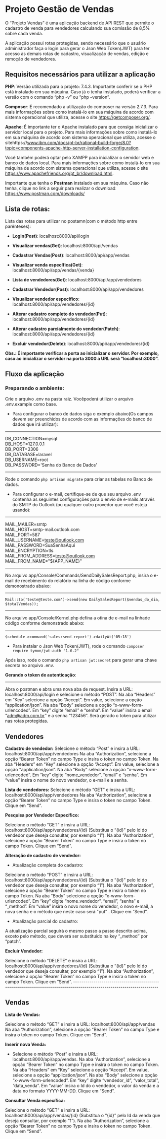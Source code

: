 # Projeto Gestão de Vendas

O “Projeto Vendas” é uma aplicação backend de API REST que permite o cadastro de venda para vendedores calculando sua comissão de 8,5% sobre cada venda.

A aplicação possui rotas protegidas, sendo necessário que o usuário administrador faça o login para gerar o Json Web Token(JWT) para ter acesso às demais rotas de cadastro, visualização de vendas, edição e remoção de vendedores.

## Requisitos necessários para utilizar a aplicação

**PHP**: Versão utilizada para o projeto: 7.4.3. Importante conferir se o PHP está instalado em sua máquina. Caso já o tenha instalado, poderá verificar a versão com o comando “php -v” ou “php –version”.

**Composer**: É recomendado a utilização do composer na versão 2.7.3. Para mais informações sobre como instalá-lo em sua máquina de acordo com sistema operacional que utiliza, acesse o site https://getcomposer.org/.

**Apache**: É importante ter o Apache instalado para que consiga inicializar o servidor local para o projeto. Para mais informações sobre como instalá-lo em sua máquina de acordo com sistema operacional que utiliza, acesse o sitehttps://www.ibm.com/docs/pt-br/rational-build-forge/8.0?topic=components-apache-http-server-installation-configuration.

Você também poderá optar pelo XAMPP para inicializar o servidor web e banco de dados local. Para mais informações sobre como instalá-lo em sua máquina de acordo com sistema operacional que utiliza, acesse o site https://www.apachefriends.org/pt_br/download.html.

Importante que tenha o **Postman** instalado em sua máquina. Caso não tenha, clique no link a seguir para realizar o download: https://www.postman.com/downloads/ 

## Lista de rotas:

Lista das rotas para utilizar no postamn(com o método http entre parênteses):

* **Login(Post)**: localhost:8000/api/login
* **Visualizar vendas(Get)**: localhost:8000/api/vendas
* **Cadastrar Vendas(Post)**: localhost:8000/api/app/vendas 
* **Visualizar venda específica(Get)**: localhost:8000/api/app/vendas/{venda}

* **Lista de vendedores(Get)**: localhost:8000/api/app/vendedores
* **Cadastrar Vendedor(Post)**: localhost:8000/api/app/vendedores
* **Visualizar vendedor específico:** localhost:8000/api/app/vendedores/{id}
* **Alterar cadastro completo do vendedor(Put)**: localhost:8000/api/app/vendedores/{id}
* **Alterar cadastro parcialmente do vendedor(Patch)**: localhost:8000/api/app/vendedores/{id}
* **Excluir vendedor(Delete)**: localhost:8000/api/app/vendedores/{id}

**Obs.: É importante verificar a porta ao inicializar o servidor. Por exemplo, caso ao inicializar o servidor na porta 3000 a URL será “localhost:3000”.**




## Fluxo da aplicação

### Preparando o ambiente:

Crie o arquivo .env na pasta raiz. Vocêpoderá utilizar o arquivo .env.example como base. 

- Para configurar o banco de dados siga o exemplo abaixo(Os campos devem ser preenchidos de acordo com as informações do banco de dados que irá utilizar):

***
DB_CONNECTION=mysql<br>
DB_HOST=127.0.0.1<br>
DB_PORT=3306<br>
DB_DATABASE=laravel<br>
DB_USERNAME=root<br>
DB_PASSWORD='Senha do Banco de Dados'
***

Rode o comando `php artisan migrate` para criar as tabelas no Banco de dados.

- Para configurar o e-mail, certifique-se de que seu arquivo .env contenha as seguintes configurações para o envio de e-mails através do SMTP do Outlook (ou qualquer outro provedor que você esteja usando):

***
MAIL_MAILER=smtp<br>
MAIL_HOST=smtp-mail.outlook.com<br>
MAIL_PORT=587<br>
MAIL_USERNAME=teste@outlook.com<br>
MAIL_PASSWORD=SuaSenhaAqui<br>
MAIL_ENCRYPTION=tls<br>
MAIL_FROM_ADDRESS=teste@outlook.com<br>
MAIL_FROM_NAME="${APP_NAME}"

***

No arquivo app/Console/Commands/SendDailySalesReport.php, insira o e-mail de recebimento do relatório na linha de código conforme demonostrado abaixo:
***
`Mail::to('teste@teste.com')->send(new DailySalesReport($vendas_do_dia, $totalVendas));`
***

No arquivo app/Console/Kernel.php defina a otina de e-mail na linhade código conforme demonstrado abaixo:
***
```$schedule->command('sales:send-report')->dailyAt('05:18')```

- Para instalar o Json Web Token(JWT), rode o comando `composer require tymon/jwt-auth "1.0.2"`

Após isso, rode o comando `php artisan jwt:secret` para gerar uma chave secreta no arquivo .env.


**Gerando o token de autenticação**:
***

Abra o postman e abra uma nova aba de request.
Insira a URL: localhost:8000/api/login e selecione o método “POST”.
Na aba “Headers” em “Key” selecione a opção “Accept”. Em value, selecione a opção “application/json”.
Na aba “Body” selecione a opção “x-www-form-urlencoded”.
Em “key” digite “email” e “senha”. Em “value” insira o email “adm@adm.com.br” e a senha “123456”.
Será gerado o token para utilizar nas rotas protegidas.


## Vendedores
**Cadastro de vendedor:**
Selecione o método “Post” e insira a URL: localhost:8000/api/app/vendedores
Na aba “Authorization”, selecione a opção “Bearer Token” no campo Type e insira o token no campo Token.
Na aba “Headers” em “Key” selecione a opção “Accept”. Em value, selecione a opção “application/json”.
Na aba “Body” selecione a opção “x-www-form-urlencoded”.
Em “key” digite “nome_vendedor”, “email” e “senha”. Em “value” insira o nome do novo vendedor, o e-mail e a senha.



**Lista de vendedores:**
Selecione o método “GET” e insira a URL: localhost:8000/api/app/vendedores
Na aba “Authorization”, selecione a opção “Bearer Token” no campo Type e insira o token no campo Token.
Clique em “Send”.


**Pesquisa por Vendedor Específico:**

Selecione o método “GET” e insira a URL: localhost:8000/api/app/vendedores/{id} (Substitua o “{id}” pelo Id do vendedor que deseja consultar, por exemplo “1”).
Na aba “Authorization”, selecione a opção “Bearer Token” no campo Type e insira o token no campo Token.
Clique em “Send”.

**Alteração de cadastro de vendedor:**

- Atualização completa do cadastro:

Selecione o método “POST” e insira a URL: localhost:8000/api/app/vendedores/{id} (Substitua o “{id}” pelo Id do vendedor que deseja consultar, por exemplo “1”).
Na aba “Authorization”, selecione a opção “Bearer Token” no campo Type e insira o token no campo Token.
Na aba “Body” selecione a opção “x-www-form-urlencoded”.
Em “key” digite “nome_vendedor”, “email”, “senha” e “_method”. Em “value” insira o novo nome do vendedor, o novo e-mail, a nova senha e o método que neste caso será "put” .
Clique em “Send”.

- Atualização parcial do cadastro:

A atualização parcial seguirá o mesmo passo a passo descrito acima, exceto pelo método, que deverá ser substituído na key “_method” por “patch”.

**Excluir Vendedor:**

Selecione o método “DELETE” e insira a URL: localhost:8000/api/app/vendedores/{id} (Substitua o “{id}” pelo Id do vendedor que deseja consultar, por exemplo “1”).
Na aba “Authorization”, selecione a opção “Bearer Token” no campo Type e insira o token no campo Token.
Clique em “Send”.
—----------------------------------------------------------------------------------------------------------------------


## Vendas

**Lista de Vendas:**

Selecione o método “GET” e insira a URL: localhost:8000/api/app/vendas
Na aba “Authorization”, selecione a opção “Bearer Token” no campo Type e insira o token no campo Token.
Clique em “Send”.

**Inserir nova Venda:**

- Selecione o método “Post” e insira a URL: localhost:8000/api/app/vendas.
Na aba “Authorization”, selecione a opção “Bearer Token” no campo Type e insira o token no campo Token.
Na aba “Headers” em “Key” selecione a opção “Accept”. Em value, selecione a opção “application/json”.
Na aba “Body” selecione a opção “x-www-form-urlencoded”.
Em “key” digite “vendedor_id”, “valor_total”, “data_venda”. Em “value” insira o Id do o vendedor, o valor da venda e a data no formato YYYY-MM-DD.
Clique em “Send”.


**Consultar Venda específica:**

Selecione o método “GET” e insira a URL: localhost:8000/api/app/vendas/{id} (Substitua o “{id}” pelo Id da venda que deseja consultar, por exemplo “1”).
Na aba “Authorization”, selecione a opção “Bearer Token” no campo Type e insira o token no campo Token.
Clique em “Send”.


